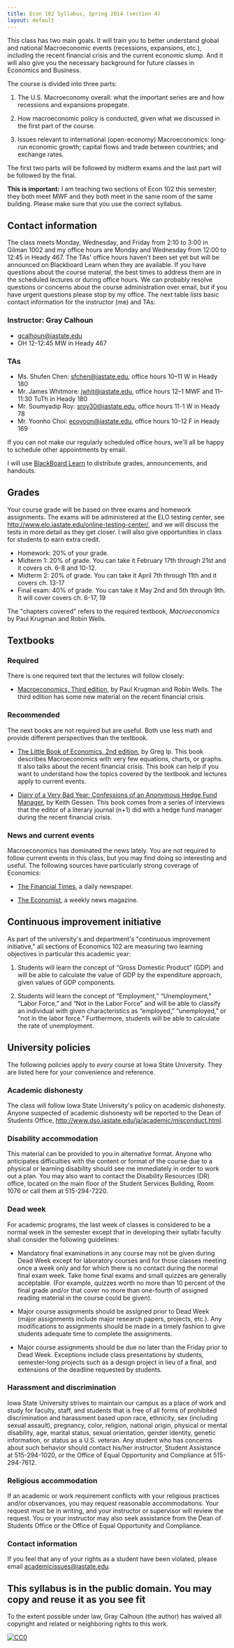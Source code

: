 ```yaml
---
title: Econ 102 Syllabus, Spring 2014 (section 4)
layout: default
---
```


This class has two main goals. It will train you to better understand
global and national Macroeconomic events (recessions, expansions,
etc.), including the recent financial crisis and the current economic
slump.  And it will also give you the necessary background for future
classes in Economics and Business.

The course is divided into three parts:

1. The U.S. Macroeconomy overall: what the important series are and
   how recessions and expansions propegate.

2. How macroeconomic policy is conducted, given what we discussed in
   the first part of the course.

3. Issues relevant to international (open-economy) Macroeconomics:
   long-run economic growth; capital flows and trade between countries;
   and exchange rates.

The first two parts will be followed by midterm exams and the last
part will be followed by the final.

**This is important:** I am teaching two sections of Econ 102 this
semester; they both meet MWF and they both meet in the same room of
the same building. Please make sure that you use the correct syllabus.

Contact information 
-------------------

The class meets Monday, Wednesday, and Friday from 2:10 to 3:00 in
Gilman 1002 and my office hours are Monday and Wednesday from 12:00 to
12:45 in Heady 467.  The TAs' office hours haven't been set yet but
will be announced on Blackboard Learn when they are available.  If you
have questions about the course material, the best times to address
them are in the scheduled lectures or during office hours. We can
probably resolve questions or concerns about the course administration
over email, but if you have urgent questions please stop by my office.
The next table lists basic contact information for the instructor (me)
and TAs:

### Instructor: Gray Calhoun
* <gcalhoun@iastate.edu>
* OH 12-12:45 MW in Heady 467
### TAs
* Ms. Shufen Chen: <sfchen@iastate.edu>, office hours 10–11 W in Heady
  180
* Mr. James Whitmore: <jwhit@iastate.edu>, office hours 12–1 MWF and
  11–11:30 TuTh in Heady 180
* Mr. Soumyadip Roy: <sroy30@iastate.edu>, office hours 11-1 W in
  Heady 78
* Mr. Yoonho Choi: <ecoyoon@iastate.edu>, office hours 10–12 F in
  Heady 169

If you can not make our regularly scheduled office hours, we'll all be
happy to schedule other appointments by email.

I will use [BlackBoard Learn](https://bb.its.iastate.edu) to
distribute grades, announcements, and handouts.

Grades
------

Your course grade will be based on three exams and homework
assignments. The exams will be administered at the ELO testing center,
see <http://www.elo.iastate.edu/online-testing-center/>, and we will
discuss the tests in more detail as they get closer. I will also give
opportunities in class for students to earn extra credit.

* Homework: 20% of your grade.
* Midterm 1: 20% of grade. You can take it February 17th through 21st
  and it covers ch. 6-8 and 10-12.
* Midterm 2: 20% of grade. You can take it April 7th through 11th and
  it covers ch. 13-17
* Final exam: 40% of grade. You can take it May 2nd and 5th through
  9th. It will cover covers ch. 6-17, 19

The "chapters covered" refers to the required textbook,
*Macroeconomics* by Paul Krugman and Robin Wells.

Textbooks
---------

### Required
There is one required text that the lectures will follow closely:

* [Macroeconomics, Third
  edition](http://bcs.worthpublishers.com/krugmanwellsmacro3), by Paul
  Krugman and Robin Wells.  The third edition has some new material on
  the recent financial crisis.

### Recommended
The next books are not required but are useful.  Both use less math
and provide different perspectives than the textbook.

* [The Little Book of Economics, 2nd edition](http://gregip.wordpress.com/),
  by Greg Ip. This book describes Macroeconomics with very few
  equations, charts, or graphs.  It also talks about the recent
  financial crisis. This book can help if you want to understand how
  the topics covered by the textbook and lectures apply to current
  events.

* [Diary of a Very Bad Year: Confessions of an Anonymous Hedge Fund
  Manager](http://shop.nplusonemag.com/products/diary-of-a-very-bad-year-confessions-of-an-anonymous-hedge-fund-manager),
  by Keith Gessen.  This book comes from a series of interviews that
  the editor of a literary journal (n+1) did with a hedge fund manager
  during the recent financial crisis.

### News and current events
Macroeconomics has dominated the news lately.  You are not required to
follow current events in this class, but you may find doing so
interesting and useful.  The following sources have particularly
strong coverage of Economics:

* [The Financial Times](http://www.ft.com), a daily newspaper.

* [The Economist](http://www.economist.com), a weekly news magazine.

Continuous improvement initiative
---------------------------------

As part of the university's and department's "continuous improvement
initiative," all sections of Economics 102 are measuring two learning
objectives in particular this academic year:

1. Students will learn the concept of “Gross Domestic Product” (GDP)
   and will be able to calculate the value of GDP by the expenditure
   approach, given values of GDP components.

2. Students will learn the concept of “Employment,” “Unemployment,”
   “Labor Force,” and “Not in the Labor Force” and will be able to
   classify an individual with given characteristics as “employed,”
   “unemployed,” or “not in the labor force.”  Furthermore, students
   will be able to calculate the rate of unemployment.

University policies
-------------------

The following policies apply to *every* course at Iowa State
University. They are listed here for your convenience and reference.

### Academic dishonesty

The class will follow Iowa State University's policy on academic
dishonesty.  Anyone suspected of academic dishonesty will be reported
to the Dean of Students Office,
<http://www.dso.iastate.edu/ja/academic/misconduct.html>.

### Disability accommodation

This material can be provided to you in alternative format. Anyone who
anticipates difficulties with the content or format of the course due
to a physical or learning disability should see me immediately in
order to work out a plan. You may also want to contact the Disability
Resources (DR) office, located on the main floor of the Student
Services Building, Room 1076 or call them at 515-294-7220.

### Dead week

For academic programs, the last week of classes is considered to be a
normal week in the semester except that in developing their syllabi
faculty shall consider the following guidelines:

* Mandatory final examinations in any course may not be given during
  Dead Week except for laboratory courses and for those classes
  meeting once a week only and for which there is no contact during
  the normal final exam week. Take home final exams and small quizzes
  are generally acceptable. (For example, quizzes worth no more than
  10 percent of the final grade and/or that cover no more than
  one-fourth of assigned reading material in the course could be
  given).

* Major course assignments should be assigned prior to Dead Week
  (major assignments include major research papers, projects,
  etc.). Any modifications to assignments should be made in a timely
  fashion to give students adequate time to complete the assignments.

* Major course assignments should be due no later than the Friday
  prior to Dead Week. Exceptions include class presentations by
  students, semester-long projects such as a design project in lieu of
  a final, and extensions of the deadline requested by students.

### Harassment and discrimination

Iowa State University strives to maintain our campus as a place of
work and study for faculty, staff, and students that is free of all
forms of prohibited discrimination and harassment based upon race,
ethnicity, sex (including sexual assault), pregnancy, color, religion,
national origin, physical or mental disability, age, marital status,
sexual orientation, gender identity, genetic information, or status as
a U.S. veteran. Any student who has concerns about such behavior
should contact his/her instructor, Student Assistance at 515-294-1020,
or the Office of Equal Opportunity and Compliance at 515-294-7612.

### Religious accommodation

If an academic or work requirement conflicts with your religious
practices and/or observances, you may request reasonable
accommodations. Your request must be in writing, and your instructor
or supervisor will review the request.  You or your instructor may
also seek assistance from the Dean of Students Office or the Office of
Equal Opportunity and Compliance.

### Contact information

If you feel that any of your rights as a student have been violated,
please email <academicissues@iastate.edu>.

This syllabus is in the public domain. You may copy and reuse it as you see fit
-------------------------------------------------------------------------------
To the extent possible under law, Gray Calhoun (the author) has waived
all copyright and related or neighboring rights to this work.

<a rel="license"
 href="http://creativecommons.org/publicdomain/zero/1.0/">
 <img src="http://i.creativecommons.org/p/zero/1.0/88x31.png" style="border-style: none;" alt="CC0" />
</a>

